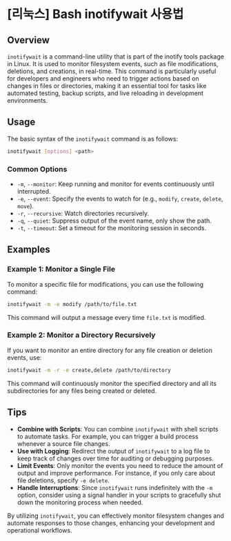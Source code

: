 # [리눅스] Bash inotifywait 사용법

## Overview
`inotifywait` is a command-line utility that is part of the inotify tools package in Linux. It is used to monitor filesystem events, such as file modifications, deletions, and creations, in real-time. This command is particularly useful for developers and engineers who need to trigger actions based on changes in files or directories, making it an essential tool for tasks like automated testing, backup scripts, and live reloading in development environments.

## Usage
The basic syntax of the `inotifywait` command is as follows:

```bash
inotifywait [options] <path>
```

### Common Options
- `-m`, `--monitor`: Keep running and monitor for events continuously until interrupted.
- `-e`, `--event`: Specify the events to watch for (e.g., `modify`, `create`, `delete`, `move`).
- `-r`, `--recursive`: Watch directories recursively.
- `-q`, `--quiet`: Suppress output of the event name, only show the path.
- `-t`, `--timeout`: Set a timeout for the monitoring session in seconds.

## Examples

### Example 1: Monitor a Single File
To monitor a specific file for modifications, you can use the following command:

```bash
inotifywait -m -e modify /path/to/file.txt
```

This command will output a message every time `file.txt` is modified.

### Example 2: Monitor a Directory Recursively
If you want to monitor an entire directory for any file creation or deletion events, use:

```bash
inotifywait -m -r -e create,delete /path/to/directory
```

This command will continuously monitor the specified directory and all its subdirectories for any files being created or deleted.

## Tips
- **Combine with Scripts**: You can combine `inotifywait` with shell scripts to automate tasks. For example, you can trigger a build process whenever a source file changes.
- **Use with Logging**: Redirect the output of `inotifywait` to a log file to keep track of changes over time for auditing or debugging purposes.
- **Limit Events**: Only monitor the events you need to reduce the amount of output and improve performance. For instance, if you only care about file deletions, specify `-e delete`.
- **Handle Interruptions**: Since `inotifywait` runs indefinitely with the `-m` option, consider using a signal handler in your scripts to gracefully shut down the monitoring process when needed.

By utilizing `inotifywait`, you can effectively monitor filesystem changes and automate responses to those changes, enhancing your development and operational workflows.
